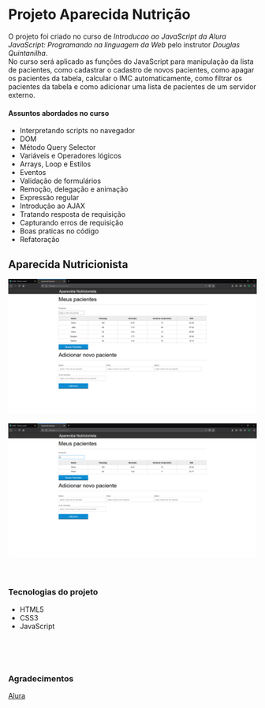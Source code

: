 # Projeto Aparecida Nutrição
 O projeto foi criado no curso de *Introducao ao JavaScript da Alura JavaScript: Programando na linguagem da Web* pelo instrutor *Douglas Quintanilha*.
 <br>
No curso será aplicado as funções do JavaScript para manipulação da lista de pacientes, como cadastrar o cadastro de novos pacientes, como apagar os pacientes da tabela, calcular o IMC automaticamente, como filtrar os pacientes da tabela e como adicionar uma lista de pacientes de um servidor externo.
<br>

#### Assuntos abordados no curso
- Interpretando scripts no navegador
- DOM
- Método Query Selector
- Variáveis e Operadores lógicos
- Arrays, Loop e Estilos
- Eventos
- Validação de formulários
- Remoção, delegação e animação
- Expressão regular
- Introdução ao AJAX
- Tratando resposta de requisição
- Capturando erros de requisição
- Boas praticas no código
- Refatoração


## Aparecida Nutricionista

<img src="./assets/AparecidaNutricao-Principal.png?w=512">

<br>
<br>

<img src="./assets/AparecidaNutricao-Filtro.png?w=512">
<br>
<br>
<br>

### Tecnologias do projeto

- HTML5
- CSS3
- JavaScript

<br>
<br>
<br>

### Agradecimentos

<a href="https://www.alura.com.br/">Alura</a>


